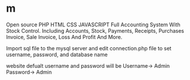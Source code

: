 # m
Open source PHP HTML CSS JAVASCRIPT Full Accounting System With Stock Control.
Including Accounts, Stock, Payments, Receipts, Purchases Invoice, Sale Invoice, Loss And Profit And More.

Import sql file to the mysql server and edit connection.php file to set username, password, and database name

website defualt username  and password will be 
Username-> Admin
Password-> Admin
